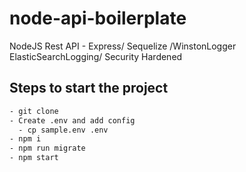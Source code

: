 # node-api-boilerplate
NodeJS Rest API - Express/ Sequelize /WinstonLogger ElasticSearchLogging/ Security Hardened


## Steps to start the project
```sh
- git clone
- Create .env and add config
  - cp sample.env .env
- npm i
- npm run migrate
- npm start
```
